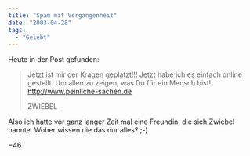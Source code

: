 ```yaml
---
title: "Spam mit Vergangenheit"
date: "2003-04-28"
tags:
  - "Gelebt"
---
```


Heute in der Post gefunden:

> Jetzt ist mir der Kragen geplatzt!!!
> Jetzt habe ich es einfach online gestellt.
> Um allen zu zeigen, was Du für ein Mensch bist!
> http://www.peinliche-sachen.de
>
> ZWIEBEL

Also ich hatte vor ganz langer Zeit mal eine Freundin, die sich Zwiebel nannte. Woher wissen die das nur alles? ;-)

−46
